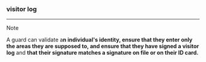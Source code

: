 ### visitor log 
---
>[!note]
>A guard can validate a**n individual's identity, ensure that they enter only the areas they are supposed to, and ensure that they have signed a visitor log** and **that their signature matches a signature on file or on their ID card.**
